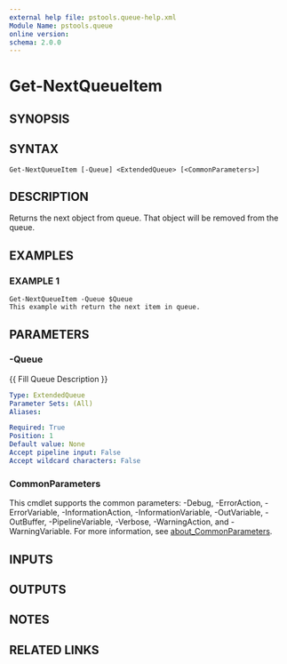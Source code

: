 ```yaml
---
external help file: pstools.queue-help.xml
Module Name: pstools.queue
online version:
schema: 2.0.0
---
```


# Get-NextQueueItem

## SYNOPSIS

## SYNTAX

```
Get-NextQueueItem [-Queue] <ExtendedQueue> [<CommonParameters>]
```

## DESCRIPTION
Returns the next object from queue.
That object will be removed from the queue.

## EXAMPLES

### EXAMPLE 1
```
Get-NextQueueItem -Queue $Queue
This example with return the next item in queue.
```

## PARAMETERS

### -Queue
{{ Fill Queue Description }}

```yaml
Type: ExtendedQueue
Parameter Sets: (All)
Aliases:

Required: True
Position: 1
Default value: None
Accept pipeline input: False
Accept wildcard characters: False
```

### CommonParameters
This cmdlet supports the common parameters: -Debug, -ErrorAction, -ErrorVariable, -InformationAction, -InformationVariable, -OutVariable, -OutBuffer, -PipelineVariable, -Verbose, -WarningAction, and -WarningVariable. For more information, see [about_CommonParameters](http://go.microsoft.com/fwlink/?LinkID=113216).

## INPUTS

## OUTPUTS

## NOTES

## RELATED LINKS
